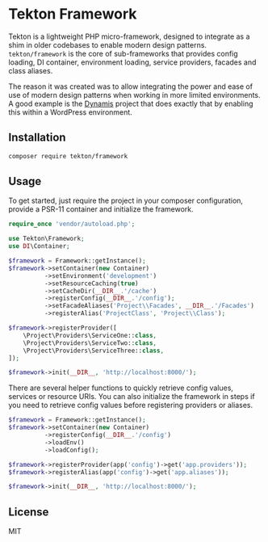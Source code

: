 Tekton Framework
================

Tekton is a lightweight PHP micro-framework, designed to integrate as a shim in older codebases to enable modern design patterns. `tekton/framework` is the core of sub-frameworks that provides config loading, DI container, environment loading, service providers, facades and class aliases.

The reason it was created was to allow integrating the power and ease of use of modern design patterns when working in more limited environments. A good example is the [Dynamis](https://github.com/dynamis-wp/framework) project that does exactly that by enabling this within a WordPress environment.

## Installation

```sh
composer require tekton/framework
```

## Usage

To get started, just require the project in your composer configuration, provide a PSR-11 container and initialize the framework.

```php
require_once 'vendor/autoload.php';

use Tekton\Framework;
use DI\Container;

$framework = Framework::getInstance();
$framework->setContainer(new Container)
          ->setEnvironment('development')
          ->setResourceCaching(true)
          ->setCacheDir(__DIR__.'/cache')
          ->registerConfig(__DIR__.'/config');
          ->setFacadeAliases('Project\\Facades', __DIR__.'/Facades')
          ->registerAlias('ProjectClass', 'Project\\Class');

$framework->registerProvider([
    \Project\Providers\ServiceOne::class,
    \Project\Providers\ServiceTwo::class,
    \Project\Providers\ServiceThree::class,
]);

$framework->init(__DIR__, 'http://localhost:8000/');
```

There are several helper functions to quickly retrieve config values, services or resource URIs. You can also initialize the framework in steps if you need to retrieve config values before registering providers or aliases.

```php
$framework = Framework::getInstance();
$framework->setContainer(new Container)
          ->registerConfig(__DIR__.'/config')
          ->loadEnv()
          ->loadConfig();

$framework->registerProvider(app('config')->get('app.providers'));
$framework->registerAlias(app('config')->get('app.aliases'));

$framework->init(__DIR__, 'http://localhost:8000/');
```

## License

MIT
